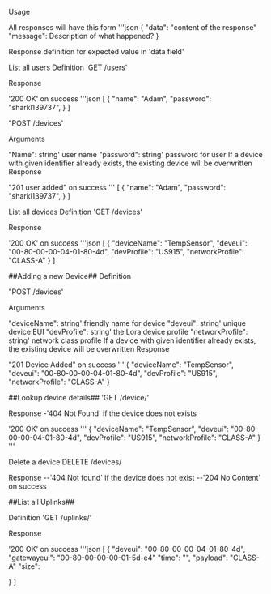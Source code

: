 Usage

All responses will have this form '''json { "data": "content of the response" "message": Description of what happened? }

Response definition for expected value in 'data field'

List all users
Definition 'GET /users'

Response

'200 OK' on success
'''json [ { "name": "Adam", "password": "sharkl139737", } ]

"POST /devices'

Arguments

"Name": string' user name
"password": string' password for user
If a device with given identifier already exists, the existing device will be overwritten Response

"201 user added" on success ''' [ { "name": "Adam", "password": "sharkl139737", } ]

List all devices
Definition 'GET /devices'

Response

'200 OK' on success
'''json [ { "deviceName": "TempSensor", "deveui": "00-80-00-00-04-01-80-4d", "devProfile": "US915", "networkProfile": "CLASS-A" } ]

##Adding a new Device## Definition

"POST /devices'

Arguments

"deviceName": string' friendly name for device
"deveui": string' unique device EUI
"devProfile": string' the Lora device profile
"networkProfile": string' network class profile
If a device with given identifier already exists, the existing device will be overwritten Response

"201 Device Added" on success ''' { "deviceName": "TempSensor", "deveui": "00-80-00-00-04-01-80-4d", "devProfile": "US915", "networkProfile": "CLASS-A" }

##Lookup device details## 'GET /device/'

Response -'404 Not Found' if the device does not exists

'200 OK' on success
''' { "deviceName": "TempSensor", "deveui": "00-80-00-00-04-01-80-4d", "devProfile": "US915", "networkProfile": "CLASS-A" } '''

Delete a device
DELETE /devices/

Response --'404 Not found' if the device does not exist --'204 No Content' on success

##List all Uplinks##

Definition 'GET /uplinks/'

Response

'200 OK' on success
'''json [ { "deveui": "00-80-00-00-04-01-80-4d", "gatewayeui": "00-80-00-00-00-01-5d-e4" "time": "", "payload": "CLASS-A" "size":

} ]
